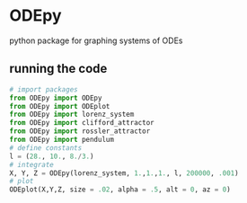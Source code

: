 # ODEpy
python package for graphing systems of ODEs

## running the code
```python
# import packages
from ODEpy import ODEpy
from ODEpy import ODEplot
from ODEpy import lorenz_system
from ODEpy import clifford_attractor
from ODEpy import rossler_attractor
from ODEpy import pendulum
# define constants
l = (28., 10., 8./3.)
# integrate
X, Y, Z = ODEpy(lorenz_system, 1.,1.,1., l, 200000, .001)
# plot
ODEplot(X,Y,Z, size = .02, alpha = .5, alt = 0, az = 0)
```

